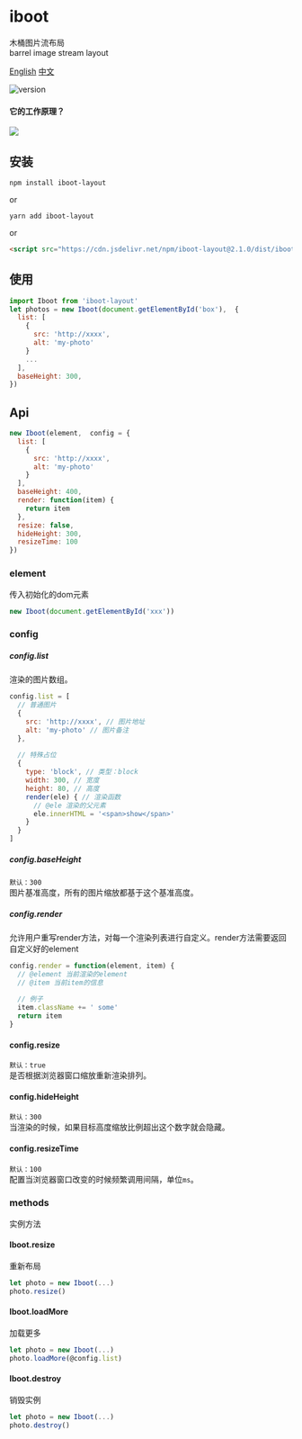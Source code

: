 # iboot 

木桶图片流布局  
barrel image stream layout 

[English](https://github.com/Jon-Millent/iboot/blob/master/README.md)
[中文](https://github.com/Jon-Millent/iboot/blob/master/README-zh.md)

![version](https://img.shields.io/github/package-json/v/jon-millent/iboot.svg)

#### 它的工作原理？

![](https://user-gold-cdn.xitu.io/2018/10/12/166675fe71c0aadd?w=1152&h=648&f=gif&s=48735)

## 安装
```shell script
npm install iboot-layout
```
or
```shell script
yarn add iboot-layout
```
or
```html
<script src="https://cdn.jsdelivr.net/npm/iboot-layout@2.1.0/dist/iboot.min.js"></script>
```

## 使用
```javascript
import Iboot from 'iboot-layout'
let photos = new Iboot(document.getElementById('box'),  {
  list: [
    {
      src: 'http://xxxx',
      alt: 'my-photo'
    }
    ...
  ],
  baseHeight: 300,
})
```

## Api
```javascript
new Iboot(element,  config = {
  list: [
    {
      src: 'http://xxxx',
      alt: 'my-photo'
    }
  ],
  baseHeight: 400,
  render: function(item) {
    return item
  },
  resize: false,
  hideHeight: 300,
  resizeTime: 100
})
```
### element
传入初始化的dom元素
```javascript
new Iboot(document.getElementById('xxx'))
```

### config
##### config.list
渲染的图片数组。

```javascript
config.list = [
  // 普通图片
  { 
    src: 'http://xxxx', // 图片地址
    alt: 'my-photo' // 图片备注
  },
  
  // 特殊占位
  { 
    type: 'block', // 类型：block
    width: 300, // 宽度
    height: 80, // 高度
    render(ele) { // 渲染函数
      // @ele 渲染的父元素
      ele.innerHTML = '<span>show</span>'
    }
  } 
]
```

##### config.baseHeight
`默认：300`  
图片基准高度，所有的图片缩放都基于这个基准高度。

##### config.render
允许用户重写render方法，对每一个渲染列表进行自定义。render方法需要返回自定义好的element
```javascript
config.render = function(element, item) {
  // @element 当前渲染的element
  // @item 当前item的信息
  
  // 例子
  item.className += ' some'
  return item
}
```

#### config.resize
`默认：true`  
是否根据浏览器窗口缩放重新渲染排列。

#### config.hideHeight
`默认：300`  
当渲染的时候，如果目标高度缩放比例超出这个数字就会隐藏。

#### config.resizeTime
`默认：100`  
配置当浏览器窗口改变的时候频繁调用间隔，单位`ms`。

### methods
实例方法

#### Iboot.resize
重新布局
```javascript
let photo = new Iboot(...)
photo.resize()
```

#### Iboot.loadMore
加载更多
```javascript
let photo = new Iboot(...)
photo.loadMore(@config.list)
```

#### Iboot.destroy
销毁实例
```javascript
let photo = new Iboot(...)
photo.destroy()
```
